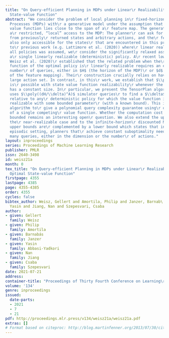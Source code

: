 ```yaml
---
title: "On Query-efficient Planning in MDPs under Linear\r Realizability of the Optimal
  State-value Function"
abstract: "We consider the problem of local planning in\r fixed-horizon Markov Decision
  Processes (MDPs) with\r a generative model under the assumption that the\r optimal
  value function lies close to the span of a\r feature map. The generative model provides
  a\r restricted, “local” access to the MDP: The planner\r can ask for random transitions
  from previously\r returned states and arbitrary actions, and the\r features are
  also only accessible for the states\r that are encountered in this process. As opposed
  to\r previous work (e.g. Lattimore et al. (2020)) where\r linear realizability of
  all policies was assumed, we\r consider the significantly relaxed assumption of
  a\r single linearly realizable (deterministic) policy. A\r recent lower bound by
  Weisz et al. (2020)\r established that the related problem when the\r action-value
  function of the optimal policy is\r linearly realizable requires an exponential
  number\r of queries, either in $H$ (the horizon of the MDP)\r or $d$ (the dimension
  of the feature mapping). Their\r construction crucially relies on having an\r exponentially
  large action set. In contrast, in this\r work, we establish that $\\poly(H,d)$ planning
  is\r possible with state value function realizability\r whenever the action set
  has a constant size. In\r particular, we present the TensorPlan algorithm\r which
  uses $\\poly((dH/\\delta)^A)$ simulator queries\r to find a $\\delta$-optimal policy
  relative to any\r deterministic policy for which the value function is\r linearly
  realizable with some bounded parameter\r (with a known bound). This is the first
  algorithm to\r give a polynomial query complexity guarantee using\r only linear-realizability
  of a single competing\r value function. Whether the computation cost is\r similarly
  bounded remains an interesting open\r question. We also extend the upper bound to
  the\r near-realizable case and to the infinite-horizon\r discounted MDP setup. The
  upper bounds are\r complemented by a lower bound which states that in\r the infinite-horizon
  episodic setting, planners that\r achieve constant suboptimality need exponentially\r
  many queries, either in the dimension or the number\r of actions."
layout: inproceedings
series: Proceedings of Machine Learning Research
publisher: PMLR
issn: 2640-3498
id: weisz21a
month: 0
tex_title: "On Query-efficient Planning in MDPs under Linear\r Realizability of the
  Optimal State-value Function"
firstpage: 4355
lastpage: 4385
page: 4355-4385
order: 4355
cycles: false
bibtex_author: Weisz, Gellert and Amortila, Philip and Janzer, Barnab\'as and Abbasi-Yadkori,
  Yasin and Jiang, Nan and Szepesvari, Csaba
author:
- given: Gellert
  family: Weisz
- given: Philip
  family: Amortila
- given: Barnabás
  family: Janzer
- given: Yasin
  family: Abbasi-Yadkori
- given: Nan
  family: Jiang
- given: Csaba
  family: Szepesvari
date: 2021-07-21
address:
container-title: "Proceedings of Thirty Fourth Conference on Learning\r Theory"
volume: '134'
genre: inproceedings
issued:
  date-parts:
  - 2021
  - 7
  - 21
pdf: http://proceedings.mlr.press/v134/weisz21a/weisz21a.pdf
extras: []
# Format based on citeproc: http://blog.martinfenner.org/2013/07/30/citeproc-yaml-for-bibliographies/
---
```

